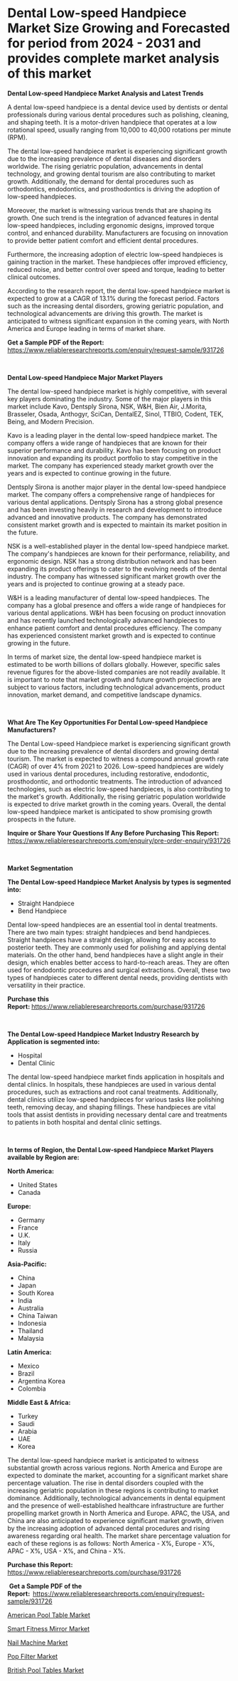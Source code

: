<p><h1>Dental Low-speed Handpiece Market Size Growing and Forecasted for period from 2024 - 2031 and provides complete market analysis of this market</h1></p><p><strong>Dental Low-speed Handpiece Market Analysis and Latest Trends</strong></p>
<p><p>A dental low-speed handpiece is a dental device used by dentists or dental professionals during various dental procedures such as polishing, cleaning, and shaping teeth. It is a motor-driven handpiece that operates at a low rotational speed, usually ranging from 10,000 to 40,000 rotations per minute (RPM).</p><p>The dental low-speed handpiece market is experiencing significant growth due to the increasing prevalence of dental diseases and disorders worldwide. The rising geriatric population, advancements in dental technology, and growing dental tourism are also contributing to market growth. Additionally, the demand for dental procedures such as orthodontics, endodontics, and prosthodontics is driving the adoption of low-speed handpieces.</p><p>Moreover, the market is witnessing various trends that are shaping its growth. One such trend is the integration of advanced features in dental low-speed handpieces, including ergonomic designs, improved torque control, and enhanced durability. Manufacturers are focusing on innovation to provide better patient comfort and efficient dental procedures.</p><p>Furthermore, the increasing adoption of electric low-speed handpieces is gaining traction in the market. These handpieces offer improved efficiency, reduced noise, and better control over speed and torque, leading to better clinical outcomes.</p><p>According to the research report, the dental low-speed handpiece market is expected to grow at a CAGR of 13.1% during the forecast period. Factors such as the increasing dental disorders, growing geriatric population, and technological advancements are driving this growth. The market is anticipated to witness significant expansion in the coming years, with North America and Europe leading in terms of market share.</p></p>
<p><strong>Get a Sample PDF of the Report:&nbsp;</strong> <a href="https://www.reliableresearchreports.com/enquiry/request-sample/931726">https://www.reliableresearchreports.com/enquiry/request-sample/931726</a></p>
<p>&nbsp;</p>
<p><strong>Dental Low-speed Handpiece Major Market Players</strong></p>
<p><p>The dental low-speed handpiece market is highly competitive, with several key players dominating the industry. Some of the major players in this market include Kavo, Dentsply Sirona, NSK, W&H, Bien Air, J.Morita, Brasseler, Osada, Anthogyr, SciCan, DentalEZ, Sinol, TTBIO, Codent, TEK, Being, and Modern Precision.</p><p>Kavo is a leading player in the dental low-speed handpiece market. The company offers a wide range of handpieces that are known for their superior performance and durability. Kavo has been focusing on product innovation and expanding its product portfolio to stay competitive in the market. The company has experienced steady market growth over the years and is expected to continue growing in the future.</p><p>Dentsply Sirona is another major player in the dental low-speed handpiece market. The company offers a comprehensive range of handpieces for various dental applications. Dentsply Sirona has a strong global presence and has been investing heavily in research and development to introduce advanced and innovative products. The company has demonstrated consistent market growth and is expected to maintain its market position in the future.</p><p>NSK is a well-established player in the dental low-speed handpiece market. The company's handpieces are known for their performance, reliability, and ergonomic design. NSK has a strong distribution network and has been expanding its product offerings to cater to the evolving needs of the dental industry. The company has witnessed significant market growth over the years and is projected to continue growing at a steady pace.</p><p>W&H is a leading manufacturer of dental low-speed handpieces. The company has a global presence and offers a wide range of handpieces for various dental applications. W&H has been focusing on product innovation and has recently launched technologically advanced handpieces to enhance patient comfort and dental procedures efficiency. The company has experienced consistent market growth and is expected to continue growing in the future.</p><p>In terms of market size, the dental low-speed handpiece market is estimated to be worth billions of dollars globally. However, specific sales revenue figures for the above-listed companies are not readily available. It is important to note that market growth and future growth projections are subject to various factors, including technological advancements, product innovation, market demand, and competitive landscape dynamics.</p></p>
<p>&nbsp;</p>
<p><strong>What Are The Key Opportunities For Dental Low-speed Handpiece Manufacturers?</strong></p>
<p><p>The Dental Low-speed Handpiece market is experiencing significant growth due to the increasing prevalence of dental disorders and growing dental tourism. The market is expected to witness a compound annual growth rate (CAGR) of over 4% from 2021 to 2026. Low-speed handpieces are widely used in various dental procedures, including restorative, endodontic, prosthodontic, and orthodontic treatments. The introduction of advanced technologies, such as electric low-speed handpieces, is also contributing to the market's growth. Additionally, the rising geriatric population worldwide is expected to drive market growth in the coming years. Overall, the dental low-speed handpiece market is anticipated to show promising growth prospects in the future.</p></p>
<p><strong>Inquire or Share Your Questions If Any Before Purchasing This Report:</strong> <a href="https://www.reliableresearchreports.com/enquiry/pre-order-enquiry/931726">https://www.reliableresearchreports.com/enquiry/pre-order-enquiry/931726</a></p>
<p>&nbsp;</p>
<p><strong>Market Segmentation</strong></p>
<p><strong>The Dental Low-speed Handpiece Market Analysis by types is segmented into:</strong></p>
<p><ul><li>Straight Handpiece</li><li>Bend Handpiece</li></ul></p>
<p><p>Dental low-speed handpieces are an essential tool in dental treatments. There are two main types: straight handpieces and bend handpieces. Straight handpieces have a straight design, allowing for easy access to posterior teeth. They are commonly used for polishing and applying dental materials. On the other hand, bend handpieces have a slight angle in their design, which enables better access to hard-to-reach areas. They are often used for endodontic procedures and surgical extractions. Overall, these two types of handpieces cater to different dental needs, providing dentists with versatility in their practice.</p></p>
<p><strong>Purchase this Report:&nbsp;</strong><a href="https://www.reliableresearchreports.com/purchase/931726">https://www.reliableresearchreports.com/purchase/931726</a></p>
<p>&nbsp;</p>
<p><strong>The Dental Low-speed Handpiece Market Industry Research by Application is segmented into:</strong></p>
<p><ul><li>Hospital</li><li>Dental Clinic</li></ul></p>
<p><p>The dental low-speed handpiece market finds application in hospitals and dental clinics. In hospitals, these handpieces are used in various dental procedures, such as extractions and root canal treatments. Additionally, dental clinics utilize low-speed handpieces for various tasks like polishing teeth, removing decay, and shaping fillings. These handpieces are vital tools that assist dentists in providing necessary dental care and treatments to patients in both hospital and dental clinic settings.</p></p>
<p>&nbsp;</p>
<p><strong>In terms of Region, the Dental Low-speed Handpiece Market Players available by Region are:</strong></p>
<p>
    <p> <strong> North America: </strong>
        <ul>
            <li>United States</li>
            <li>Canada</li>
        </ul>
        </p> 
    <p> <strong> Europe: </strong>
        <ul>
            <li>Germany</li>
            <li>France</li>
            <li>U.K.</li>
            <li>Italy</li>
            <li>Russia</li>
        </ul>
        </p> 
    <p> <strong> Asia-Pacific: </strong>
        <ul>
            <li>China</li>
            <li>Japan</li>
            <li>South Korea</li>
            <li>India</li>
            <li>Australia</li>
            <li>China Taiwan</li>
            <li>Indonesia</li>
            <li>Thailand</li>
            <li>Malaysia</li>
        </ul>
        </p> 
    <p> <strong> Latin America: </strong>
        <ul>
            <li>Mexico</li>
            <li>Brazil</li>
            <li>Argentina Korea</li>
            <li>Colombia</li>
        </ul>
        </p> 
    <p> <strong> Middle East & Africa: </strong>
        <ul>
            <li>Turkey</li>
            <li>Saudi</li>
            <li>Arabia</li>
            <li>UAE</li>
            <li>Korea</li>
        </ul>
    </p>
    </p>
<p><p>The dental low-speed handpiece market is anticipated to witness substantial growth across various regions. North America and Europe are expected to dominate the market, accounting for a significant market share percentage valuation. The rise in dental disorders coupled with the increasing geriatric population in these regions is contributing to market dominance. Additionally, technological advancements in dental equipment and the presence of well-established healthcare infrastructure are further propelling market growth in North America and Europe. APAC, the USA, and China are also anticipated to experience significant market growth, driven by the increasing adoption of advanced dental procedures and rising awareness regarding oral health. The market share percentage valuation for each of these regions is as follows: North America - X%, Europe - X%, APAC - X%, USA - X%, and China - X%.</p></p>
<p><strong>Purchase this Report: </strong><a href="https://www.reliableresearchreports.com/purchase/931726">https://www.reliableresearchreports.com/purchase/931726</a></p>
<p>&nbsp;<strong>Get a Sample PDF of the Report:&nbsp;&nbsp;</strong><a href="https://www.reliableresearchreports.com/enquiry/request-sample/931726">https://www.reliableresearchreports.com/enquiry/request-sample/931726</a></p>
<p><strong></strong></p>
<p><p><a href="https://medium.com/@jeremybates83/american-pool-table-market-share-evolution-and-market-growth-trends-2024-2031-2cec31189e67">American Pool Table Market</a></p><p><a href="https://medium.com/@jeremybates83/smart-fitness-mirror-market-exploring-market-share-market-trends-and-future-growth-a078f4f760f4">Smart Fitness Mirror Market</a></p><p><a href="https://medium.com/@jeremybates83/nail-machine-market-research-report-its-history-and-forecast-2024-to-2031-d0e25c548603">Nail Machine Market</a></p><p><a href="https://medium.com/@jeremybates83/pop-filter-market-share-evolution-and-market-growth-trends-2024-2031-c88670fa5051">Pop Filter Market</a></p><p><a href="https://medium.com/@jeremybates83/british-pool-tables-market-the-key-to-successful-business-strategy-forecast-till-2031-c2ef3fe1e0f8">British Pool Tables Market</a></p></p>